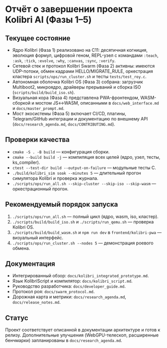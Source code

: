 # Отчёт о завершении проекта Kolibri AI (Фазы 1–5)

## Текущее состояние
- Ядро Kolibri (Фаза 1) реализовано на C11: десятичная когниция, эволюция формул, цифровой геном, REPL-узел с командами `:teach`, `:ask`, `:tick`, `:evolve`, `:why`, `:canvas`, `:sync`, `:verify`.
- Сетевой стек и протокол Kolibri Swarm (Фаза 2) активны: имеются UDP-потоки, обмен кадрами HELLO/MIGRATE_RULE, оркестрация кластера `scripts/ops/run_cluster.sh` и тесты `tests/test_roy.c`.
- Автономная оболочка Kolibri OS (Фаза 3) собрана: загрузчик Multiboot2, микроядро, драйверы прерываний и сборка ISO (`scripts/build/build_iso.sh`).
- Визуальная кора (Фаза 4) представлена PWA-фронтендом, WASM-сборкой и мостом JS↔WASM, описанными в `docs/web_interface.md` и `docs/master_prompt.md`.
- Мост экосистемы (Фаза 5) включает CI/CD, плагины, Telegram/GitHub интеграции и документацию по внешнему API (`docs/research_agenda.md`, `docs/CONTRIBUTING.md`).

## Проверки качества
- `cmake -S . -B build` — конфигурация сборки.
- `cmake --build build -j` — компиляция всех целей (ядро, узел, тесты, ks_compiler).
- `ctest --test-dir build --output-on-failure` — модульные тесты C.
- `./build/kolibri_sim soak --minutes 5` — длительный прогон симулятора Kolibri и проверка журнала.
- `./scripts/ops/run_all.sh --skip-cluster --skip-iso --skip-wasm` — оркестрационный прогон.

## Рекомендуемый порядок запуска
1. `./scripts/ops/run_all.sh` — полный цикл (ядро, wasm, iso, кластер).
2. `./scripts/build/build_iso.sh` и `./scripts/run_qemu.sh` — проверка Kolibri OS.
3. `./scripts/build/build_wasm.sh` и `npm run dev` в `frontend/kolibri-pwa` — визуальный интерфейс.
4. `./scripts/ops/run_cluster.sh --nodes 5` — демонстрация роевого обмена.

## Документация
- Интегрированный обзор: `docs/kolibri_integrated_prototype.md`.
- Язык KolibriScript и компилятор: `docs/kolibri_script.md`.
- Руководство разработчика: `docs/developer_guide.md`.
- Протокол роя: `docs/swarm_protocol.md`.
- Дорожная карта и метрики: `docs/research_agenda.md`, `docs/release_notes.md`.

## Статус
Проект соответствует описанной в документации архитектуре и готов к релизу. Дополнительные улучшения (WebGPU-телескоп, расширенные бенчмарки) запланированы в `docs/research_agenda.md`.
